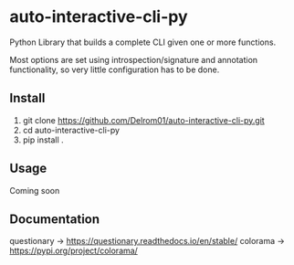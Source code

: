 # auto-interactive-cli-py
Python Library that builds a complete CLI given one or more functions.

Most options are set using introspection/signature and annotation functionality, so very little configuration has to be done.

## Install
1. git clone https://github.com/Delrom01/auto-interactive-cli-py.git
2. cd auto-interactive-cli-py
3. pip install .

## Usage
Coming soon

## Documentation
questionary -> https://questionary.readthedocs.io/en/stable/
colorama -> https://pypi.org/project/colorama/
